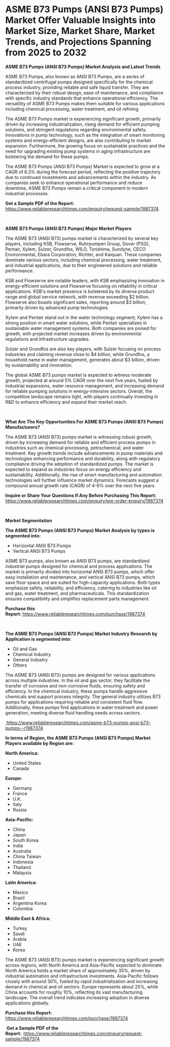 <p><h1>ASME B73 Pumps (ANSI B73 Pumps) Market Offer Valuable Insights into Market Size, Market Share, Market Trends, and Projections Spanning from 2025 to 2032</h1></p><p><strong>ASME B73 Pumps (ANSI B73 Pumps) Market Analysis and Latest Trends</strong></p>
<p><p>ASME B73 Pumps, also known as ANSI B73 Pumps, are a series of standardized centrifugal pumps designed specifically for the chemical process industry, providing reliable and safe liquid transfer. They are characterized by their robust design, ease of maintenance, and compliance with specific industry standards that enhance operational efficiency. The versatility of ASME B73 Pumps makes them suitable for various applications including chemical processing, water treatment, and oil refining.</p><p>The ASME B73 Pumps market is experiencing significant growth, primarily driven by increasing industrialization, rising demand for efficient pumping solutions, and stringent regulations regarding environmental safety. Innovations in pump technology, such as the integration of smart monitoring systems and energy-efficient designs, are also contributing to market expansion. Furthermore, the growing focus on sustainable practices and the need for upgrading existing pump systems in aging infrastructure are bolstering the demand for these pumps. </p><p>The ASME B73 Pumps (ANSI B73 Pumps) Market is expected to grow at a CAGR of 6.3% during the forecast period, reflecting the positive trajectory due to continued investments and advancements within the industry. As companies seek to enhance operational performance and reduce downtime, ASME B73 Pumps remain a critical component in modern industrial processes.</p></p>
<p><strong>Get a Sample PDF of the Report:&nbsp;</strong> <a href="https://www.reliableresearchtimes.com/enquiry/request-sample/1987374?utm_campaign=3284&utm_medium=2&utm_source=Github&utm_content=ia&utm_term=12042025&utm_id=asme-b73-pumps-ansi-b73-pumps">https://www.reliableresearchtimes.com/enquiry/request-sample/1987374</a></p>
<p>&nbsp;</p>
<p><strong>ASME B73 Pumps (ANSI B73 Pumps) Major Market Players</strong></p>
<p><p>The ASME B73 (ANSI B73) pumps market is characterized by several key players, including KSB, Flowserve, Ruhrpumpen Group, Dover (PSG), Pentair, Xylem, Sulzer, Grundfos, WILO, Torishima, Sundyne, CECO Environmental, Ebara Corporation, Richter, and Kaiquan. These companies dominate various sectors, including chemical processing, water treatment, and industrial applications, due to their engineered solutions and reliable performance.</p><p>KSB and Flowserve are notable leaders, with KSB emphasizing innovation in energy-efficient solutions and Flowserve focusing on reliability in critical applications. KSB's market presence is bolstered by its diverse product range and global service network, with revenue exceeding $2 billion. Flowserve also boasts significant sales, reporting around $3 billion, primarily driven by advanced pump technologies.</p><p>Xylem and Pentair stand out in the water technology segment; Xylem has a strong position in smart water solutions, while Pentair specializes in sustainable water management systems. Both companies are poised for growth, with projected market increases driven by environmental regulations and infrastructure upgrades.</p><p>Sulzer and Grundfos are also key players, with Sulzer focusing on process industries and claiming revenue close to $4 billion, while Grundfos, a household name in water management, generates about $3 billion, driven by sustainability and innovation.</p><p>The global ASME B73 pumps market is expected to witness moderate growth, projected at around 5% CAGR over the next five years, fueled by industrial expansions, water resource management, and increasing demand for reliable pumping solutions in energy-intensive sectors. Overall, the competitive landscape remains tight, with players continually investing in R&D to enhance efficiency and expand their market reach.</p></p>
<p>&nbsp;</p>
<p><strong>What Are The Key Opportunities For ASME B73 Pumps (ANSI B73 Pumps) Manufacturers?</strong></p>
<p><p>The ASME B73 (ANSI B73) pumps market is witnessing robust growth, driven by increasing demand for reliable and efficient process pumps in industries such as chemical processing, petrochemical, and water treatment. Key growth trends include advancements in pump materials and technologies enhancing performance and durability, along with regulatory compliance driving the adoption of standardized pumps. The market is expected to expand as industries focus on energy efficiency and sustainability. Additionally, the rise of smart manufacturing and automation technologies will further influence market dynamics. Forecasts suggest a compound annual growth rate (CAGR) of 4-6% over the next five years.</p></p>
<p><strong>Inquire or Share Your Questions If Any Before Purchasing This Report:</strong> <a href="https://www.reliableresearchtimes.com/enquiry/pre-order-enquiry/1987374?utm_campaign=3284&utm_medium=2&utm_source=Github&utm_content=ia&utm_term=12042025&utm_id=asme-b73-pumps-ansi-b73-pumps">https://www.reliableresearchtimes.com/enquiry/pre-order-enquiry/1987374</a></p>
<p>&nbsp;</p>
<p><strong>Market Segmentation</strong></p>
<p><strong>The ASME B73 Pumps (ANSI B73 Pumps) Market Analysis by types is segmented into:</strong></p>
<p><ul><li>Horizontal ANSI B73 Pumps</li><li>Vertical ANSI B73 Pumps</li></ul></p>
<p><p>ASME B73 pumps, also known as ANSI B73 pumps, are standardized industrial pumps designed for chemical and process applications. The market is primarily divided into horizontal ANSI B73 pumps, which offer easy installation and maintenance, and vertical ANSI B73 pumps, which save floor space and are suited for high-capacity applications. Both types emphasize safety, reliability, and efficiency, catering to industries like oil and gas, water treatment, and pharmaceuticals. This standardization ensures compatibility and simplifies replacement parts management.</p></p>
<p><strong>Purchase this Report:&nbsp;</strong><a href="https://www.reliableresearchtimes.com/purchase/1987374?utm_campaign=3284&utm_medium=2&utm_source=Github&utm_content=ia&utm_term=12042025&utm_id=asme-b73-pumps-ansi-b73-pumps">https://www.reliableresearchtimes.com/purchase/1987374</a></p>
<p>&nbsp;</p>
<p><strong>The ASME B73 Pumps (ANSI B73 Pumps) Market Industry Research by Application is segmented into:</strong></p>
<p><ul><li>Oil and Gas</li><li>Chemical Industry</li><li>General Industry</li><li>Others</li></ul></p>
<p><p>The ASME B73 (ANSI B73) pumps are designed for various applications across multiple industries. In the oil and gas sector, they facilitate the transfer of corrosive and non-corrosive fluids, ensuring safety and efficiency. In the chemical industry, these pumps handle aggressive chemicals and support process integrity. The general industry utilizes B73 pumps for applications requiring reliable and consistent fluid flow. Additionally, these pumps find applications in water treatment and power generation, meeting diverse fluid handling needs across sectors.</p></p>
<p><a href="https://www.reliableresearchtimes.com/asme-b73-pumps-ansi-b73-pumps--r1987374?utm_campaign=3284&utm_medium=2&utm_source=Github&utm_content=ia&utm_term=12042025&utm_id=asme-b73-pumps-ansi-b73-pumps">&nbsp;https://www.reliableresearchtimes.com/asme-b73-pumps-ansi-b73-pumps--r1987374</a></p>
<p><strong>In terms of Region, the ASME B73 Pumps (ANSI B73 Pumps) Market Players available by Region are:</strong></p>
<p>
    <p> <strong> North America: </strong>
        <ul>
            <li>United States</li>
            <li>Canada</li>
        </ul>
        </p> 
    <p> <strong> Europe: </strong>
        <ul>
            <li>Germany</li>
            <li>France</li>
            <li>U.K.</li>
            <li>Italy</li>
            <li>Russia</li>
        </ul>
        </p> 
    <p> <strong> Asia-Pacific: </strong>
        <ul>
            <li>China</li>
            <li>Japan</li>
            <li>South Korea</li>
            <li>India</li>
            <li>Australia</li>
            <li>China Taiwan</li>
            <li>Indonesia</li>
            <li>Thailand</li>
            <li>Malaysia</li>
        </ul>
        </p> 
    <p> <strong> Latin America: </strong>
        <ul>
            <li>Mexico</li>
            <li>Brazil</li>
            <li>Argentina Korea</li>
            <li>Colombia</li>
        </ul>
        </p> 
    <p> <strong> Middle East & Africa: </strong>
        <ul>
            <li>Turkey</li>
            <li>Saudi</li>
            <li>Arabia</li>
            <li>UAE</li>
            <li>Korea</li>
        </ul>
    </p>
    </p>
<p><p>The ASME B73 (ANSI B73) pumps market is experiencing significant growth across regions, with North America and Asia-Pacific expected to dominate. North America holds a market share of approximately 35%, driven by industrial automation and infrastructure investments. Asia-Pacific follows closely with around 30%, fueled by rapid industrialization and increasing demand in chemical and oil sectors. Europe represents about 25%, while China accounts for roughly 10%, reflecting its vast manufacturing landscape. The overall trend indicates increasing adoption in diverse applications globally.</p></p>
<p><strong>Purchase this Report: </strong><a href="https://www.reliableresearchtimes.com/purchase/1987374?utm_campaign=3284&utm_medium=2&utm_source=Github&utm_content=ia&utm_term=12042025&utm_id=asme-b73-pumps-ansi-b73-pumps">https://www.reliableresearchtimes.com/purchase/1987374</a></p>
<p>&nbsp;<strong>Get a Sample PDF of the Report:&nbsp;&nbsp;</strong><a href="https://www.reliableresearchtimes.com/enquiry/request-sample/1987374?utm_campaign=3284&utm_medium=2&utm_source=Github&utm_content=ia&utm_term=12042025&utm_id=asme-b73-pumps-ansi-b73-pumps">https://www.reliableresearchtimes.com/enquiry/request-sample/1987374</a></p>
<p><strong></strong></p>
<p><p></p><p></p><p></p></p>